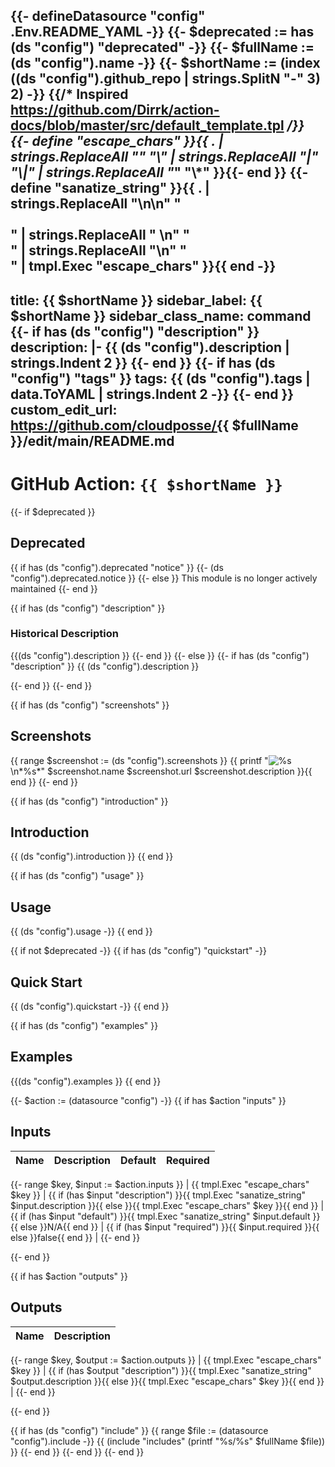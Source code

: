 {{- defineDatasource "config" .Env.README_YAML -}}
{{- $deprecated := has (ds "config") "deprecated" -}}
{{- $fullName := (ds "config").name -}}
{{- $shortName := (index ((ds "config").github_repo | strings.SplitN "-" 3) 2) -}}
{{/* Inspired https://github.com/Dirrk/action-docs/blob/master/src/default_template.tpl */}}
{{- define "escape_chars" }}{{ . | strings.ReplaceAll "_" "\\_" | strings.ReplaceAll "|" "\\|" | strings.ReplaceAll "*" "\\*" }}{{- end }}
{{- define "sanatize_string" }}{{ . | strings.ReplaceAll "\n\n" "<br><br>" | strings.ReplaceAll "  \n" "<br>" | strings.ReplaceAll "\n" "<br>" | tmpl.Exec "escape_chars" }}{{ end -}}
---
title: {{ $shortName }}
sidebar_label: {{ $shortName }}
sidebar_class_name: command
{{- if has (ds "config") "description" }}
description: |-
{{ (ds "config").description | strings.Indent 2 }}
{{- end }}
{{- if has (ds "config") "tags" }}
tags:
{{ (ds "config").tags | data.ToYAML | strings.Indent 2 -}}
{{- end }}
custom_edit_url: https://github.com/cloudposse/{{ $fullName }}/edit/main/README.md
---

# GitHub Action: `{{ $shortName }}`

{{- if $deprecated }}
## Deprecated

{{ if has (ds "config").deprecated "notice" }}
  {{- (ds "config").deprecated.notice }}
{{- else }}
  This module is no longer actively maintained
{{- end }}

{{ if has (ds "config") "description" }}
### Historical Description

{{(ds "config").description }}
{{- end }}
{{- else }}
{{- if has (ds "config") "description" }}
{{ (ds "config").description }}

{{- end }}
{{- end }}

{{ if has (ds "config") "screenshots" }}
## Screenshots

{{ range $screenshot := (ds "config").screenshots }}
{{ printf "![%s](%s)\n*%s*" $screenshot.name $screenshot.url $screenshot.description }}{{ end }}
{{- end }}

{{ if has (ds "config") "introduction" }}
## Introduction

{{ (ds "config").introduction }}
{{ end }}

{{ if has (ds "config") "usage" }}
## Usage

{{ (ds "config").usage -}}
{{ end }}

{{ if not $deprecated -}}
{{ if has (ds "config") "quickstart" -}}
## Quick Start

{{ (ds "config").quickstart -}}
{{ end }}

{{ if has (ds "config") "examples" }}
## Examples

{{(ds "config").examples }}
{{ end }}

{{- $action := (datasource "config") -}}
{{ if has $action "inputs" }}
## Inputs
<!-- markdownlint-disable -->
| Name | Description | Default | Required |
|------|-------------|---------|----------|
{{- range $key, $input := $action.inputs }}
| {{ tmpl.Exec "escape_chars" $key }} | {{ if (has $input "description") }}{{ tmpl.Exec "sanatize_string" $input.description }}{{ else }}{{ tmpl.Exec "escape_chars" $key }}{{ end }} | {{ if (has $input "default") }}{{ tmpl.Exec "sanatize_string" $input.default }}{{ else }}N/A{{ end }} | {{ if (has $input "required") }}{{ $input.required }}{{ else }}false{{ end }} |
{{- end }}
<!-- markdownlint-restore -->
{{- end }}

{{ if has $action "outputs" }}
## Outputs
<!-- markdownlint-disable -->
| Name | Description |
|------|-------------|
{{- range $key, $output := $action.outputs }}
| {{ tmpl.Exec "escape_chars" $key }} | {{ if (has $output "description") }}{{ tmpl.Exec "sanatize_string" $output.description }}{{ else }}{{ tmpl.Exec "escape_chars" $key }}{{ end }} |
{{- end }}
<!-- markdownlint-restore -->
{{- end }}

{{ if has (ds "config") "include" }}
{{ range $file := (datasource "config").include -}}
{{ (include "includes" (printf "%s/%s" $fullName $file)) }}
{{- end }}
{{- end }}
{{- end }}
